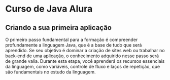 # Curso de Java Alura
## Criando a sua primeira aplicação

O primeiro passo fundamental para a formação é compreender profundamente a linguagem Java, que é a base de tudo que será aprendido. Se seu objetivo é dominar a criação de sites web ou trabalhar no back-end de uma aplicação, o conhecimento adquirido nesse passo será de grande valia. Durante esta etapa, você aprenderá os recursos essenciais da linguagem, como variáveis, controle de fluxo e laços de repetição, que são fundamentais no estudo da linguagem.
